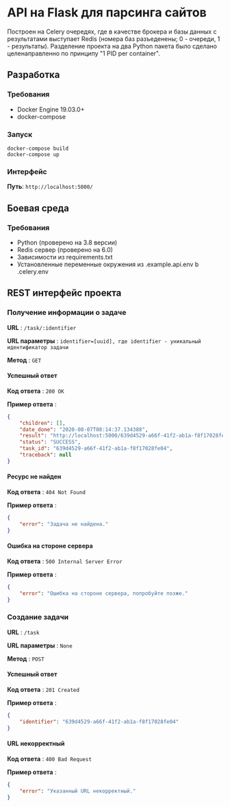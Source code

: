 # API на Flask для парсинга сайтов

Построен на Celery очередях, где в качестве брокера и базы данных с результатами выступает Redis (номера баз разъеденены; 0 - очереди, 1 - результаты). Разделение проекта на два Python пакета было сделано целенаправленно по принципу "1 PID per container".

## Разработка

### Требования
* Docker Engine 19.03.0+
* docker-compose

### Запуск
```shell script
docker-compose build
docker-compose up
```

### Интерфейс

**Путь**: `http://localhost:5000/`

## Боевая среда

### Требования
* Python (проверено на 3.8 версии)
* Redis сервер (проверено на 6.0)
* Зависимости из requirements.txt
* Установленные переменные окружения из .example.api.env b .celery.env

## REST интерфейс проекта

### Получение информации о задаче

**URL** : `/task/:identifier`

**URL параметры** : `identifier=[uuid], где identifier - уникальный идентификатор задачи`

**Метод** : `GET`

#### Успешный ответ

**Код ответа** : `200 OK`

**Пример ответа** :

```json
{
    "children": [],
    "date_done": "2020-08-07T08:14:37.134388",
    "result": "http://localhost:5000/639d4529-a66f-41f2-ab1a-f8f17028fe04.tar.gz",
    "status": "SUCCESS",
    "task_id": "639d4529-a66f-41f2-ab1a-f8f17028fe04",
    "traceback": null
}
```

#### Ресурс не найден

**Код ответа** : `404 Not Found`

**Пример ответа** :

```json
{
    "error": "Задача не найдена."
}
```

#### Ошибка на стороне сервера

**Код ответа** : `500 Internal Server Error`

**Пример ответа** :

```json
{
    "error": "Ошибка на стороне сервера, попробуйте позже."
}
```

### Создание задачи

**URL** : `/task`

**URL параметры** : `None`

**Метод** : `POST`

#### Успешный ответ

**Код ответа** : `201 Created`

**Пример ответа** :

```json
{
    "identifier": "639d4529-a66f-41f2-ab1a-f8f17028fe04"
}
```

#### URL некорректный

**Код ответа** : `400 Bad Request`

**Пример ответа** :

```json
{
    "error": "Указанный URL некорректный."
}
```
